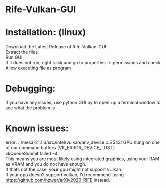 # Rife-Vulkan-GUI
#
# Installation: (linux)
Download the Latest Release of Rife-Vulkan-GUI <br />
Extract the files <br />
Run GUI <br />
If it does not run, right click and go to properties -> permissions and check Allow executing file as program<br />

# Debugging:
If you have any issues, use python GUI.py to open up a terminal window to see what the problem is.<br />

# Known issues: <br />
error: ../mesa-21.1.6/src/intel/vulkan/anv_device.c:3543: GPU hung on one of our command buffers (VK_ERROR_DEVICE_LOST) <br />
vkQueueSubmit failed -4 <br />
This means you are most likely using integrated graphics, using your RAM as VRAM and you do not have enough.<br />
If thats not the case, your gpu might not support vulkan. <br />
If your gpu doesn't support vulkan, I'd recommend using https://github.com/hzwer/arXiv2020-RIFE instead.
